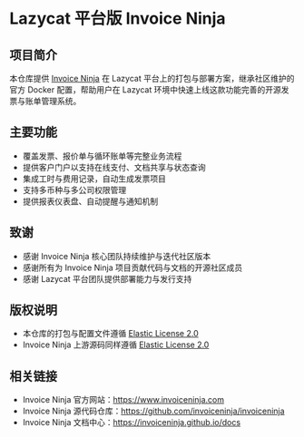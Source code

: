 # Lazycat 平台版 Invoice Ninja

## 项目简介

本仓库提供 [Invoice Ninja](https://www.invoiceninja.com) 在 Lazycat 平台上的打包与部署方案，继承社区维护的官方 Docker 配置，帮助用户在 Lazycat 环境中快速上线这款功能完善的开源发票与账单管理系统。

## 主要功能

- 覆盖发票、报价单与循环账单等完整业务流程
- 提供客户门户以支持在线支付、文档共享与状态查询
- 集成工时与费用记录，自动生成发票项目
- 支持多币种与多公司权限管理
- 提供报表仪表盘、自动提醒与通知机制

## 致谢

- 感谢 Invoice Ninja 核心团队持续维护与迭代社区版本
- 感谢所有为 Invoice Ninja 项目贡献代码与文档的开源社区成员
- 感谢 Lazycat 平台团队提供部署能力与发行支持

## 版权说明

- 本仓库的打包与配置文件遵循 [Elastic License 2.0](LICENSE)
- Invoice Ninja 上游源码同样遵循 [Elastic License 2.0](https://github.com/invoiceninja/invoiceninja/blob/master/LICENSE)

## 相关链接

- Invoice Ninja 官方网站：https://www.invoiceninja.com
- Invoice Ninja 源代码仓库：https://github.com/invoiceninja/invoiceninja
- Invoice Ninja 文档中心：https://invoiceninja.github.io/docs
